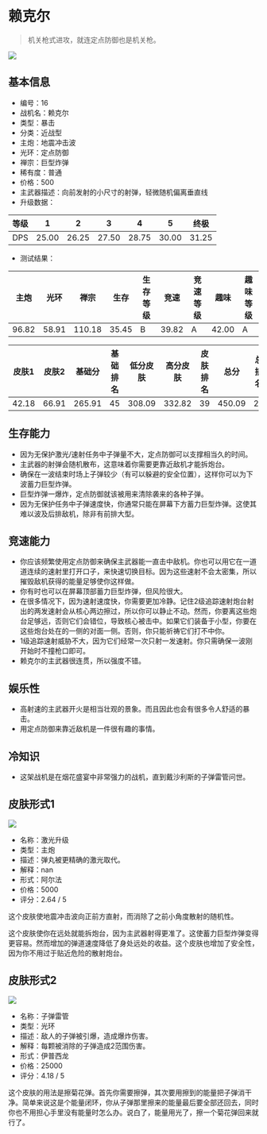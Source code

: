 # 赖克尔

> 机关枪式进攻，就连定点防御也是机关枪。

<img src="/ships/ship_16.png" style={{zoom:1}}/>

## 基本信息

- 编号：16
- 战机名：赖克尔
- 类型：暴击
- 分类：近战型
- 主炮：地震冲击波
- 光环：定点防御
- 禅宗：巨型炸弹
- 稀有度：普通
- 价格：500
- 主武器描述：向前发射的小尺寸的射弹，轻微随机偏离垂直线
- 升级数据：

| 等级 | 1 | 2 | 3 | 4 | 5 | 终极 |
|--|--|--|--|--|--|--|
| DPS | 25.00 | 26.25 | 27.50 | 28.75 | 30.00 | 31.25 |

- 测试结果：

| 主炮 | 光环 | 禅宗 | 生存 | 生存等级 | 竞速 | 竞速等级 | 趣味 | 趣味等级 |
|--|--|--|--|--|--|--|--|--|
| 96.82 | 58.91 | 110.18 | 35.45 | B | 39.82 | A | 42.00 | A |

| 皮肤1 | 皮肤2 | 基础分 | 基础排名 | 低分皮肤 | 高分皮肤 | 皮肤排名 | 总分 | 总排名 |
|--|--|--|--|--|--|--|--|--|
| 42.18 | 66.91 | 265.91 | 45 | 308.09 | 332.82 | 39 | 450.09 | 28 |

## 生存能力

- 因为无保护激光/速射任务中子弹量不大，定点防御可以支撑相当久的时间。
- 主武器的射弹会随机散布，这意味着你需要更靠近敌机才能拆炮台。
- 确保在一波结束时场上子弹较少（有可以躲避的安全位置），这样你可以为下波蓄力巨型炸弹。
- 巨型炸弹一爆炸，定点防御就该被用来清除袭来的各种子弹。
- 因为无保护任务中子弹速度快，你通常只能在屏幕下方蓄力巨型炸弹。这使其难以波及后排敌机，除非有前排大型。

## 竞速能力

- 你应该频繁使用定点防御来确保主武器能一直击中敌机。你也可以用它在一道道连续的速射里打开口子，来快速切换目标。因为这些速射不会太密集，所以摧毁敌机获得的能量足够使你这样做。
- 你有时也可以在屏幕顶部蓄力巨型炸弹，但风险很大。
- 在很多情况下，因为速射速度快，你需要更加冷静。记住2级追踪速射炮台射出的两发速射会从核心两边擦过，所以你可以静止不动。然而，你要离这些炮台足够远，否则它们会错位，导致核心被击中。如果它们装备于小型，你要在这些炮台处在的一侧的对面一侧。否则，你只能祈祷它们打不中你。
- 1级追踪速射威胁不大，因为它们经常一次只射一发速射。你只需确保一波刚开始时不撞枪口即可。
- 赖克尔的主武器很连贯，所以强度不错。

## 娱乐性

- 高射速的主武器开火是相当壮观的景象。而且因此也会有很多令人舒适的暴击。
- 用定点防御来靠近敌机是一件很有趣的事情。

## 冷知识

- 这架战机是在烟花盛宴中非常强力的战机，直到戴沙利斯的子弹雷管问世。

## 皮肤形式1

<img src="/ships/ship_16_apex_1.png" style={{zoom:1}}/>

- 名称：激光升级
- 类型：主炮
- 描述：弹丸被更精确的激光取代。
- 解释：nan
- 形式：阿尔法
- 价格：5000
- 评分：2.64 / 5

这个皮肤使地震冲击波向正前方直射，而消除了之前小角度散射的随机性。

这个皮肤使你在远处就能拆炮台，因为主武器射得更准了。这使蓄力巨型炸弹变得更容易。然而增加的弹道速度降低了身处远处的收益。这个皮肤也增加了安全性，因为你不用过于贴近危险的散射炮台。

## 皮肤形式2

<img src="/ships/ship_16_apex_2.png" style={{zoom:1}}/>

- 名称：子弹雷管
- 类型：光环
- 描述：敌人的子弹被引爆，造成爆炸伤害。
- 解释：每颗被消除的子弹造成2范围伤害。
- 形式：伊普西龙
- 价格：25000
- 评分：4.18 / 5

这个皮肤的用法是擦菊花弹。首先你需要擦弹，其次要用擦到的能量把子弹消干净。简单来说这是个能量闭环，你从子弹那里擦来的能量最后要全部还回去，同时你也不用担心手里没有能量时怎么办。说白了，能量用光了，擦一个菊花弹回来就行了。
